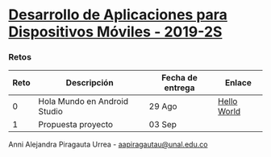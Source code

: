 # [Desarrollo de Aplicaciones para Dispositivos Móviles - 2019-2S](https://sites.google.com/site/movilesunal20192/)

### Retos

|Reto|Descripción|Fecha de entrega|Enlace|
|---------|----|--------|----|
|0|Hola Mundo en Android Studio|29 Ago|[Hello World](https://github.com/annipi/moviles20192/tree/master/Hello%20World)|
|1|Propuesta proyecto|03 Sep||

Anni Alejandra Piragauta Urrea - aapiragautau@unal.edu.co

